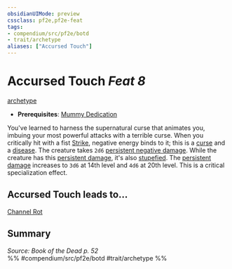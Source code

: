 ```yaml
---
obsidianUIMode: preview
cssclass: pf2e,pf2e-feat
tags:
- compendium/src/pf2e/botd
- trait/archetype
aliases: ["Accursed Touch"]
---
```

# Accursed Touch  *Feat 8*  
[archetype](../../Rules/traits/archetype.md)  

- **Prerequisites**: [Mummy Dedication](mummy-dedication-botd.md)

You've learned to harness the supernatural curse that animates you, imbuing your most powerful attacks with a terrible curse. When you critically hit with a fist [Strike](../../Rules/actions/strike.md), negative energy binds to it; this is a [curse](../../Rules/traits/curse.md) and a [disease](../../Rules/traits/disease.md). The creature takes `2d6` [persistent negative damage](../../Rules/conditions.md#Persistent%20Damage). While the creature has this [persistent damage](../../Rules/conditions.md#Persistent%20Damage), it's also [stupefied](../../Rules/conditions.md#Stupefied). The [persistent damage](../../Rules/conditions.md#Persistent%20Damage) increases to `3d6` at 14th level and `4d6` at 20th level. This is a critical specialization effect.

## Accursed Touch leads to...

[Channel Rot](channel-rot-botd.md)

## Summary

*Source: Book of the Dead p. 52*  
%% #compendium/src/pf2e/botd #trait/archetype %%